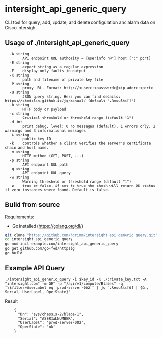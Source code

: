 # intersight_api_generic_query
CLI tool for query, add, update, and delete configuration and alarm data on Cisco Intersight

## Usage of ./intersight_api_generic_query

```
  -A string
        API endpoint URL authority = [userinfo "@"] host [":" port]
  -E string
        expect string as a regular expression
  -F    display only faults in output
  -K string
        path and filename of private key file
  -P string
        proxy URL. Format: http://<user>:<password>@<ip_addr>:<port>
  -Q string
        JSON query string. Here you can find details: https://stedolan.github.io/jq/manual/ (default ".Results[]")
  -b string
        HTTP body or payload
  -c string
        Critical threshold or threshold range (default "1")
  -d int
        print debug, level: 0 no messages (default), 1 errors only, 2 warnings and 3 informational messages
  -i string
        public key ID
  -k    controls whether a client verifies the server's certificate chain and host name.
  -m string
        HTTP method (GET, POST, ...)
  -p string
        API endpoint URL path
  -q string
        API endpoint URL query
  -w string
        Warning threshold or threshold range (default "1")
  -z    true or false. if set to true the check will return OK status if zero instances where found. Default is false.
```

## Build from source

Requirements:

- Go installed (https://golang.org/dl/)


```bash
git clone "https://github.com/hgrimm/intersight_api_generic_query.git"
cd intersight_api_generic_query
go mod init example.com/intersight_api_generic_query
go get github.com/go-fed/httpsig
go build
```


## Example API Query 

```
./intersight_api_generic_query -i $key_id -K ./private_key.txt -A "intersight.com" -m GET -p "/api/v1/compute/Blades" -q "\$filter=UserLabel eq 'prod-server-002'" | jq ".Results[0] | {Dn, Serial, UserLabel, OperState}"
```

Result:

```
    {
      "Dn": "sys/chassis-2/blade-1",
      "Serial": "ASERIALNUMBER",
      "UserLabel": "prod-server-002",
      "OperState": "ok"
    }
```
